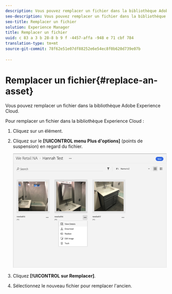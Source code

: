 ```yaml
---
description: Vous pouvez remplacer un fichier dans la bibliothèque Adobe Experience Cloud.
seo-description: Vous pouvez remplacer un fichier dans la bibliothèque Adobe Experience Cloud.
seo-title: Remplacer un fichier
solution: Experience Manager
title: Remplacer un fichier
uuid: c 83 a 3 b 28-8 b 9 f -4457-affa -948 e 71 cbf 784
translation-type: tm+mt
source-git-commit: 78f62e51e07df88252e6e54ec8f0b620d739e07b

---
```



# Remplacer un fichier{#replace-an-asset}

Vous pouvez remplacer un fichier dans la bibliothèque Adobe Experience Cloud.

Pour remplacer un fichier dans la bibliothèque Experience Cloud :

1. Cliquez sur un élément.
1. Cliquez sur le **[!UICONTROL menu Plus d'options]** (points de suspension) en regard du fichier.

   ![](assets/library_asset_options.png)

1. Cliquez **[!UICONTROL sur Remplacer]**.
1. Sélectionnez le nouveau fichier pour remplacer l'ancien.


